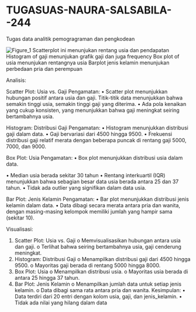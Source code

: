 # TUGASUAS-NAURA-SALSABILA--244

Tugas data analitik pemogragraman dan pengkodean

![Figure_1](https://github.com/naurasalsabila06/TUGASUAS-NAURA-SALSABILA--244/assets/167267738/6453fa39-a6bd-412a-a6bc-3919421b5946)
Scatterplot ini menunjukan rentang usia dan pendapatan
Histogram of gaji menunjukan grafik gaji dan juga frequency
Box plot of usia menunjukan rentangnya usia
Barplot jenis kelamin menunjukan perbedaan pria dan perempuan

Analisis:

Scatter Plot: Usia vs. Gaji
Pengamatan:
•	Scatter plot menunjukkan hubungan positif antara usia dan gaji. Titik-titik data menunjukkan bahwa semakin tinggi usia, semakin tinggi gaji yang diterima.
•	Ada pola kenaikan yang cukup konsisten, yang menunjukkan bahwa gaji meningkat seiring bertambahnya usia.

Histogram: Distribusi Gaji
Pengamatan:
•	Histogram menunjukkan distribusi gaji dalam data.
•	Gaji bervariasi dari 4500 hingga 9500.
•	Frekuensi distribusi gaji relatif merata dengan beberapa puncak di rentang gaji 5000, 7000, dan 9000.

Box Plot: Usia
Pengamatan:
•	Box plot menunjukkan distribusi usia dalam data.

•	Median usia berada sekitar 30 tahun
•	Rentang interkuartil (IQR) menunjukkan bahwa sebagian besar data usia berada antara 25 dan 37 tahun.
•	Tidak ada outlier yang signifikan dalam data usia.

Bar Plot: Jenis Kelamin
Pengamatan:
•	Bar plot menunjukkan distribusi jenis kelamin dalam data.
•	Data dibagi secara merata antara pria dan wanita, dengan masing-masing kelompok memiliki jumlah yang hampir sama (sekitar 10).


Visualisasi:
1.	Scatter Plot: Usia vs. Gaji
o	Memvisualisasikan hubungan antara usia dan gaji.
o	Terlihat bahwa seiring bertambahnya usia, gaji cenderung meningkat.
2.	Histogram: Distribusi Gaji
o	Menampilkan distribusi gaji dari 4500 hingga 9500.
o	Mayoritas gaji berada di rentang 5000 hingga 8000.
3.	Box Plot: Usia
o	Menampilkan distribusi usia.
o	Mayoritas usia berada di antara 25 hingga 37 tahun.
4.	Bar Plot: Jenis Kelamin
o	Menampilkan jumlah data untuk setiap jenis kelamin.
o	Data dibagi sama rata antara pria dan wanita.
Kesimpulan:
•	Data terdiri dari 20 entri dengan kolom usia, gaji, dan jenis_kelamin.
•	Tidak ada nilai yang hilang dalam data

